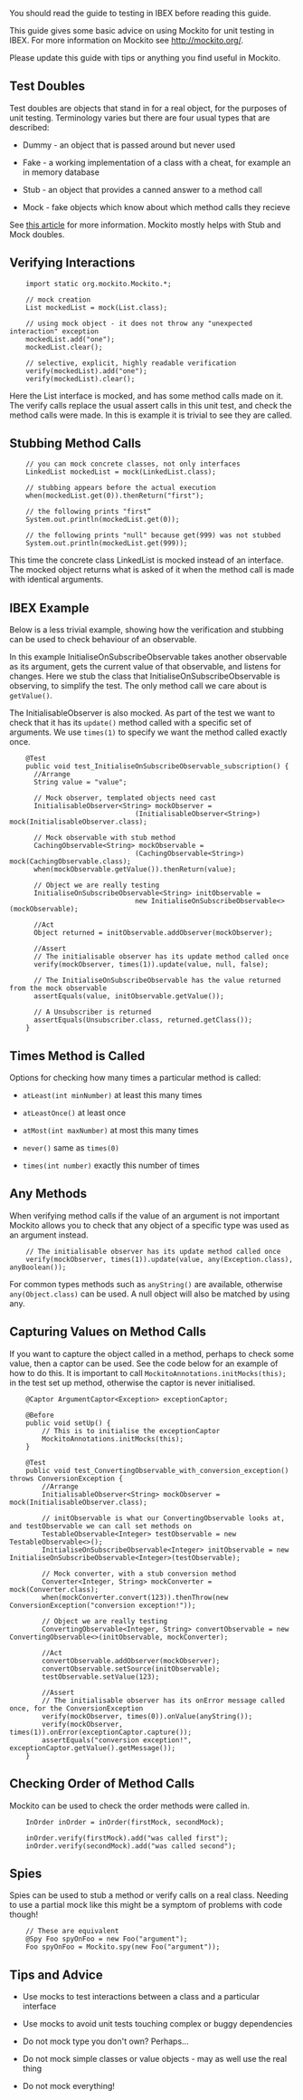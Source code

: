You should read the guide to testing in IBEX before reading this guide.

This guide gives some basic advice on using Mockito for unit testing in IBEX. For more information on Mockito see http://mockito.org/.

Please update this guide with tips or anything you find useful in Mockito.

## Test Doubles

Test doubles are objects that stand in for a real object, for the purposes of unit testing. Terminology varies but there are four usual types that are described:

* Dummy - an object that is passed around but never used

* Fake - a working implementation of a class with a cheat, for example an in memory database

* Stub - an object that provides a canned answer to a method call

* Mock - fake objects which know about which method calls they recieve

See [this article](http://martinfowler.com/articles/mocksArentStubs.html) for more information. Mockito mostly helps with Stub and Mock doubles.

## Verifying Interactions

```
    import static org.mockito.Mockito.*;

    // mock creation
    List mockedList = mock(List.class);

    // using mock object - it does not throw any "unexpected interaction" exception
    mockedList.add("one");
    mockedList.clear();

    // selective, explicit, highly readable verification
    verify(mockedList).add("one");
    verify(mockedList).clear();
```

Here the List interface is mocked, and has some method calls made on it. The verify calls replace the usual assert calls in this unit test, and check the method calls were made. In this is example it is trivial to see they are called.

## Stubbing Method Calls

```
    // you can mock concrete classes, not only interfaces
    LinkedList mockedList = mock(LinkedList.class);

    // stubbing appears before the actual execution
    when(mockedList.get(0)).thenReturn("first");

    // the following prints "first“
    System.out.println(mockedList.get(0));

    // the following prints "null" because get(999) was not stubbed
    System.out.println(mockedList.get(999));
```
    
This time the concrete class LinkedList is mocked instead of an interface. The mocked object returns what is asked of it when the method call is made with identical arguments.

## IBEX Example

Below is a less trivial example, showing how the verification and stubbing can be used to check behaviour of an observable.

In this example InitialiseOnSubscribeObservable takes another observable as its argument, gets the current value of that observable, and listens for changes. Here we stub the class that InitialiseOnSubscribeObservable is observing, to simplify the test. The only method call we care about is `getValue()`.

The InitialisableObserver is also mocked. As part of the test we want to check that it has its `update()` method called with a specific set of arguments. We use `times(1)` to specify we want the method called exactly once.

```
    @Test
    public void test_InitialiseOnSubscribeObservable_subscription() {
      //Arrange
      String value = "value";

      // Mock observer, templated objects need cast
      InitialisableObserver<String> mockObserver = 
                               (InitialisableObserver<String>) mock(InitialisableObserver.class);

      // Mock observable with stub method
      CachingObservable<String> mockObservable = 
                               (CachingObservable<String>) mock(CachingObservable.class);
      when(mockObservable.getValue()).thenReturn(value);

      // Object we are really testing
      InitialiseOnSubscribeObservable<String> initObservable = 
                               new InitialiseOnSubscribeObservable<>(mockObservable);

      //Act
      Object returned = initObservable.addObserver(mockObserver);

      //Assert
      // The initialisable observer has its update method called once
      verify(mockObserver, times(1)).update(value, null, false);

      // The InitialiseOnSubscribeObservable has the value returned from the mock observable
      assertEquals(value, initObservable.getValue());

      // A Unsubscriber is returned
      assertEquals(Unsubscriber.class, returned.getClass());
    }
```

## Times Method is Called

Options for checking how many times a particular method is called:

* `atLeast(int minNumber)` at least this many times

* `atLeastOnce()` at least once

* `atMost(int maxNumber)` at most this many times

* `never()` same as `times(0)`

* `times(int number)` exactly this number of times
    
## Any Methods

When verifying method calls if the value of an argument is not important Mockito allows you to check that any object of a specific type was used as an argument instead.

```
    // The initialisable observer has its update method called once
    verify(mockObserver, times(1)).update(value, any(Exception.class), anyBoolean());
```
    
For common types methods such as `anyString()` are available, otherwise `any(Object.class)` can be used. A null object will also be matched by using any.

## Capturing Values on Method Calls

If you want to capture the object called in a method, perhaps to check some value, then a captor can be used. See the code below for an example of how to do this. It is important to call `MockitoAnnotations.initMocks(this);` in the test set up method, otherwise the captor is never initialised.

```
    @Captor ArgumentCaptor<Exception> exceptionCaptor;
    
    @Before
	public void setUp() {
		// This is to initialise the exceptionCaptor
		MockitoAnnotations.initMocks(this);
    }

    @Test
    public void test_ConvertingObservable_with_conversion_exception() throws ConversionException {
		//Arrange
		InitialisableObserver<String> mockObserver = mock(InitialisableObserver.class);
		
		// initObservable is what our ConvertingObservable looks at, and testObservable we can call set methods on
		TestableObservable<Integer> testObservable = new TestableObservable<>();
		InitialiseOnSubscribeObservable<Integer> initObservable = new InitialiseOnSubscribeObservable<Integer>(testObservable);
		
		// Mock converter, with a stub conversion method
		Converter<Integer, String> mockConverter = mock(Converter.class);
		when(mockConverter.convert(123)).thenThrow(new ConversionException("conversion exception!"));
		
		// Object we are really testing
		ConvertingObservable<Integer, String> convertObservable = new ConvertingObservable<>(initObservable, mockConverter);
		
		//Act
		convertObservable.addObserver(mockObserver);
		convertObservable.setSource(initObservable);
		testObservable.setValue(123);
		
		//Assert
		// The initialisable observer has its onError message called once, for the ConversionException
		verify(mockObserver, times(0)).onValue(anyString());
		verify(mockObserver, times(1)).onError(exceptionCaptor.capture());
		assertEquals("conversion exception!", exceptionCaptor.getValue().getMessage());
	}
```

## Checking Order of Method Calls

Mockito can be used to check the order methods were called in.

```
    InOrder inOrder = inOrder(firstMock, secondMock);
     
    inOrder.verify(firstMock).add("was called first");
    inOrder.verify(secondMock).add("was called second");
```
    
## Spies

Spies can be used to stub a method or verify calls on a real class. Needing to use a partial mock like this might be a symptom of problems with code though!

```
    // These are equivalent    
    @Spy Foo spyOnFoo = new Foo("argument");
    Foo spyOnFoo = Mockito.spy(new Foo("argument"));
```

## Tips and Advice

* Use mocks to test interactions between a class and a particular interface

* Use mocks to avoid unit tests touching complex or buggy dependencies

* Do not mock type you don't own? Perhaps...

* Do not mock simple classes or value objects - may as well use the real thing

* Do not mock everything!
